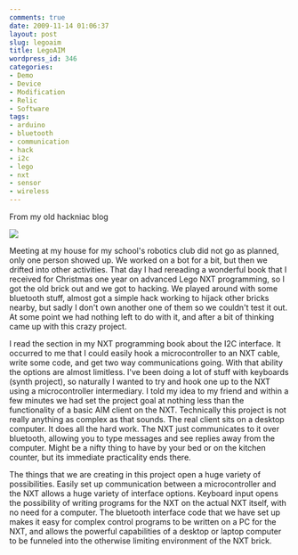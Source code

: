 ```yaml
---
comments: true
date: 2009-11-14 01:06:37
layout: post
slug: legoaim
title: LegoAIM
wordpress_id: 346
categories:
- Demo
- Device
- Modification
- Relic
- Software
tags:
- arduino
- bluetooth
- communication
- hack
- i2c
- lego
- nxt
- sensor
- wireless
---
```


From my old hackniac blog


![](http://hackniac.com/images/relic/legoAIM.png)

Meeting at my house for my school's robotics club did not go as planned, only one person showed up. We worked on a bot for a bit, but then we drifted into other activities. That day I had rereading a wonderful book that I received for Christmas one year on advanced Lego NXT programming, so I got the old brick out and we got to hacking. We played around with some bluetooth stuff, almost got a simple hack working to hijack other bricks nearby, but sadly I don't own another one of them so we couldn't test it out. At some point we had nothing left to do with it, and after a bit of thinking came up with this crazy project.

I read the section in my NXT programming book about the I2C interface. It occurred to me that I could easily hook a microcontroller to an NXT cable, write some code, and get two way communications going. With that ability the options are almost limitless. I've been doing a lot of stuff with keyboards (synth project), so naturally I wanted to try and hook one up to the NXT using a microcontroller intermediary. I told my idea to my friend and within a few minutes we had set the project goal at nothing less than the functionality of a basic AIM client on the NXT. Technically this project is not really anything as complex as that sounds. The real client sits on a desktop computer. It does all the hard work. The NXT just communicates to it over bluetooth, allowing you to type messages and see replies away from the computer. Might be a nifty thing to have by your bed or on the kitchen counter, but its immediate practicality ends there.

The things that we are creating in this project open a huge variety of possibilities. Easily set up communication between a microcontroller and the NXT allows a huge variety of interface options. Keyboard input opens the possibility of writing programs for the NXT on the actual NXT itself, with no need for a computer. The bluetooth interface code that we have set up makes it easy for complex control programs to be written on a PC for the NXT, and allows the powerful capabilities of a desktop or laptop computer to be funneled into the otherwise limiting environment of the NXT brick.
